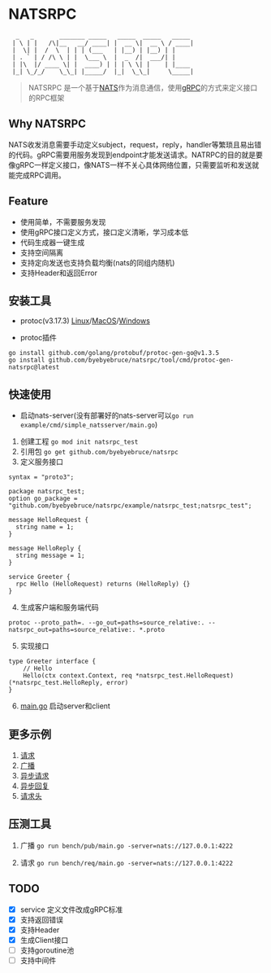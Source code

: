 # NATSRPC

```
  _   _       _______ _____   _____  _____   _____ 
 | \ | |   /\|__   __/ ____| |  __ \|  __ \ / ____|
 |  \| |  /  \  | | | (___   | |__) | |__) | |     
 | . ` | / /\ \ | |  \___ \  |  _  /|  ___/| |     
 | |\  |/ ____ \| |  ____) | | | \ \| |    | |____ 
 |_| \_/_/    \_\_| |_____/  |_|  \_\_|     \_____|
```
> NATSRPC 是一个基于[NATS](https://nats.io/)作为消息通信，使用[gRPC](https://www.grpc.io/)的方式来定义接口的RPC框架
## Why NATSRPC  
NATS收发消息需要手动定义subject，request，reply，handler等繁琐且易出错的代码。gRPC需要用服务发现到endpoint才能发送请求。NATRPC的目的就是要像gRPC一样定义接口，像NATS一样不关心具体网络位置，只需要监听和发送就能完成RPC调用。
## Feature
* 使用简单，不需要服务发现
* 使用gRPC接口定义方式，接口定义清晰，学习成本低
* 代码生成器一键生成
* 支持空间隔离
* 支持定向发送也支持负载均衡(nats的同组内随机)
* 支持Header和返回Error

## 安装工具
* protoc(v3.17.3) [Linux](https://github.com/protocolbuffers/protobuf/releases/download/v3.17.3/protoc-3.17.3-linux-x86_64.zip)/[MacOS](https://github.com/protocolbuffers/protobuf/releases/download/v3.17.3/protoc-3.17.3-osx-x86_64.zip)/[Windows](https://github.com/protocolbuffers/protobuf/releases/download/v3.17.3/protoc-3.17.3-win64.zip)

* protoc插件
```
go install github.com/golang/protobuf/protoc-gen-go@v1.3.5
go install github.com/byebyebruce/natsrpc/tool/cmd/protoc-gen-natsrpc@latest
```

## 快速使用
* 启动nats-server(没有部署好的nats-server可以`go run example/cmd/simple_natsserver/main.go`)
1. 创建工程
`go mod init natsrpc_test`
2. 引用包 `go get github.com/byebyebruce/natsrpc`
3. 定义服务接口
```
syntax = "proto3";

package natsrpc_test;
option go_package = "github.com/byebyebruce/natsrpc/example/natsrpc_test;natsrpc_test";

message HelloRequest {
  string name = 1;
}

message HelloReply {
  string message = 1;
}

service Greeter {
  rpc Hello (HelloRequest) returns (HelloReply) {}
}
```

4. 生成客户端和服务端代码
```shell
protoc --proto_path=. --go_out=paths=source_relative:. --natsrpc_out=paths=source_relative:. *.proto
```
5. 实现接口
```
type Greeter interface {
	// Hello
	Hello(ctx context.Context, req *natsrpc_test.HelloRequest) (*natsrpc_test.HelloReply, error)
}
```
6. [main.go](example/0.main_test.go) 启动server和client
## 更多示例
1. [请求](example/1.request_test.go)
2. [广播](example/2.publish_test.go)
3. [异步请求](example/3.asyncclient_test.go)
4. [异步回复](example/4.asyncservice_test.go)
5. [请求头](example/5.header_test.go)

## 压测工具
1. 广播 `go run bench/pub/main.go -server=nats://127.0.0.1:4222`

2. 请求 `go run bench/req/main.go -server=nats://127.0.0.1:4222`

## TODO
- [x] service 定义文件改成gRPC标准
- [x] 支持返回错误
- [x] 支持Header
- [x] 生成Client接口
- [ ] 支持goroutine池
- [ ] 支持中间件
